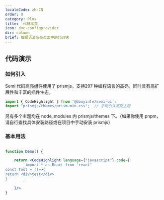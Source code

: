 ```yaml
---
localeCode: zh-CN
order: 0
category: Plus
title:  代码高亮
icon: doc-configprovider
dir: column
brief: 根据语法高亮页面中的代码块
---
```



## 代码演示

### 如何引入

Semi 代码高亮组件使用了 prismjs，支持297 种编程语言的高亮，同时具有高扩展性和丰富的插件生态。

```jsx
import { CodeHighlight } from '@douyinfe/semi-ui';
import "prismjs/themes/prism.min.css";  // 手动引入高亮主题
```

另有多个主题均在 node_modules 内 prismjs/themes 下。（如果你使用 pnpm，请自行查找具体安装路径或在项目中手动安装 prismjs）

### 基本用法

```jsx live=true

function Demo() {

    return <CodeHighlight language={"javascript"} code={
        `import * as React from 'react"
const Test = ()=>{
return <div>test</div>
}
        `
    }/>
}

```


